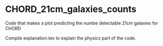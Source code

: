 # CHORD_21cm_galaxies_counts
Code that makes a plot predicting the numbe detectable 21cm galaxies for CHORD

Compile explanation.tex to explain the physics part of the code.
